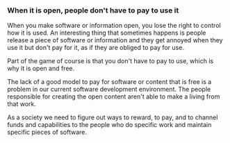 ### When it is open, people don't have to pay to use it

When you make software or information open, you lose the right to control how it is used. An interesting thing that sometimes happens is people release a piece of software or information and they get annoyed when they use it but don't pay for it, as if they are obliged to pay for use.

Part of the game of course is that you don't have to pay to use, which is why it is open and free.

The lack of a good model to pay for software or content that is free is a problem in our current software development environment. The people responsible for creating the open content aren't able to make a living from that work. 

As a society we need to figure out ways to reward, to pay, and to channel funds and capabilities to the people who do specific work and maintain specific pieces of software.
